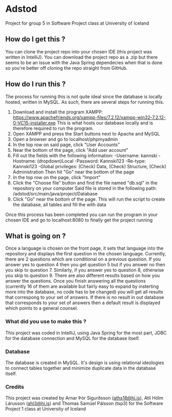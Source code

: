 # Adstod
Project for group 5 in Software Project class at University of Iceland

## How do I get this ?
You can clone the project repo into your chosen IDE (this project was written in IntelliJ). You can download the project repo as a .zip but there seems to be an issue with the Java Spring dependecies when that is done so you're better off cloning the repo straight from GitHub.

## How do I run this ?
The process for running this is not quite ideal since the database is locally hosted, written in MySQL. As such, there are several steps for running this.

1. Download and install the program XAMPP: https://www.apachefriends.org/xampp-files/7.2.12/xampp-win32-7.2.12-0-VC15-installer.exe
  This is what hosts our database locally and is therefore required to run the program.
2. Open XAMPP and press the Start buttons next to Apache and MySQL
3. Open a browser and go to localhost/phpmyadmin
4. In the top row on said page, click "User Accounts"
5. Near the bottom of the page, click "Add user account"
6. Fill out the fields with the following information:
    -Username: kannski
    -Hostname: (dropdown)Local
    -Password: Kannski123
    -Re-type: Kannski123
    -Global privileges: (Check) Data, (Check) Structure, (Check) Administration
  Then hit "Go" near the bottom of the page
7. In the top row on the page, click "Import"
8. Click the "Choose file" button and find the file named "db.sql" in the repository on your computer
  Said file is stored in the following path: /adstod/src/main/java/project/Database
9. Click "Go" near the bottom of the page. This will run the script to create the database, all tables and fill the with data

Once this process has been completed you can run the program in your chosen IDE and go to localhost:8080 to finally get the project running

## What is going on ?
Once a language is chosen on the front page, it sets that language into the repository and displays the first question in the chosen language. Currently, there are 2 questions which are conditional on a previous question. If you answer yes to question 4 then you get question 5 but if you answer no then you skip to question 7. Similarly, if you answer yes to question 8, otherwise you skip to question 9.
There are also different results based on how you answer the questions. Once you finish answering all the questions (currently 16 of them are available but fairly easy to expand by insterting more into the database, no code has to be changed) you will get all results that correspong to your set of answers. If there is no result in out database that corresponds to your set of answers then a default result is displayed which points to a general counsel.

### What did you use to make this ?
This project was coded in IntelliJ, using Java Spring for the most part, JDBC for the database connection and MySQL for the database itself.

### Database
The database is created in MySQL. It's design is using relational ideologies to connect tables together and minimize duplicate data in the database itself.

### Credits
This project was created by Arnar Þór Sigurðsson (aths18@hi.is), Atli Hólm Lárusson (ahl3@hi.is) and Thomas Samúel Pálsson (tsp3) for the Software Project 1 class at University of Iceland
